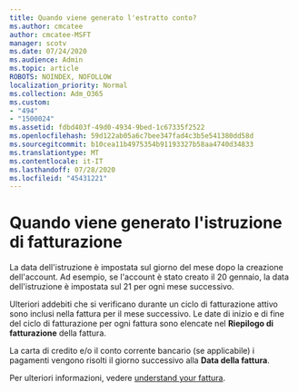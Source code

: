 ```yaml
---
title: Quando viene generato l'estratto conto?
ms.author: cmcatee
author: cmcatee-MSFT
manager: scotv
ms.date: 07/24/2020
ms.audience: Admin
ms.topic: article
ROBOTS: NOINDEX, NOFOLLOW
localization_priority: Normal
ms.collection: Adm_O365
ms.custom:
- "494"
- "1500024"
ms.assetid: fdbd403f-49d0-4934-9bed-1c67335f2522
ms.openlocfilehash: 59d122ab05a6c7bee347fad4c3b5e541380dd58d
ms.sourcegitcommit: b10cea11b4975354b91193327b58aa4740d34833
ms.translationtype: MT
ms.contentlocale: it-IT
ms.lasthandoff: 07/28/2020
ms.locfileid: "45431221"
---
```

# <a name="when-is-the-billing-statement-generated"></a>Quando viene generato l'istruzione di fatturazione

La data dell'istruzione è impostata sul giorno del mese dopo la creazione dell'account. Ad esempio, se l'account è stato creato il 20 gennaio, la data dell'istruzione è impostata sul 21 per ogni mese successivo.

Ulteriori addebiti che si verificano durante un ciclo di fatturazione attivo sono inclusi nella fattura per il mese successivo. Le date di inizio e di fine del ciclo di fatturazione per ogni fattura sono elencate nel **Riepilogo di fatturazione** della fattura.

La carta di credito e/o il conto corrente bancario (se applicabile) i pagamenti vengono risolti il giorno successivo alla **Data della fattura**.
  
Per ulteriori informazioni, vedere [understand your fattura](https://docs.microsoft.com/microsoft-365/commerce/billing-and-payments/understand-your-invoice2).